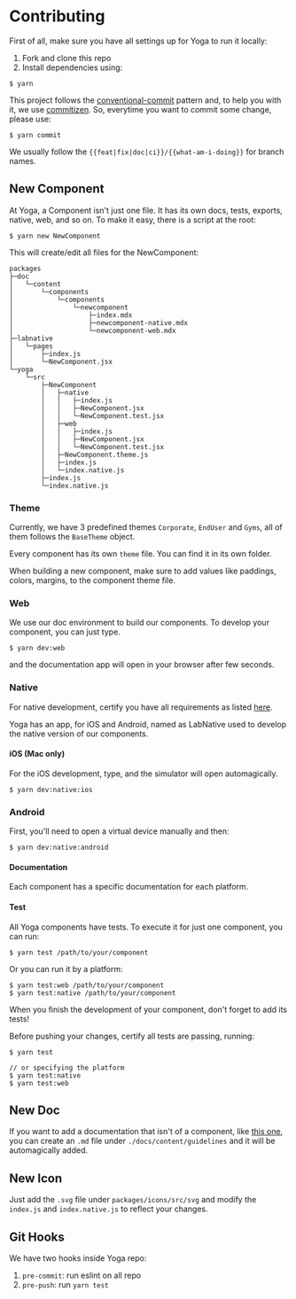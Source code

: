 # Contributing

First of all, make sure you have all settings up for Yoga to run it locally:

1. Fork and clone this repo
2. Install dependencies using:

```
$ yarn
```

This project follows the
[conventional-commit](https://www.conventionalcommits.org/en/v1.0.0/) pattern
and, to help you with it, we use
[commitizen](http://commitizen.github.io/cz-cli/). So, everytime you want to
commit some change, please use:

```
$ yarn commit
```

We usually follow the `{{feat|fix|doc|ci}}/{{what-am-i-doing}}` for branch names.

## New Component

At Yoga, a Component isn't just one file. It has its own docs, tests, exports,
native, web, and so on. To make it easy, there is a script at the root:

```
$ yarn new NewComponent
```

This will create/edit all files for the NewComponent:

```
packages
├─doc
│   └─content
│       └─components
│           └─components
│               └─newcomponent
│                   ├─index.mdx
│                   ├─newcomponent-native.mdx
│                   └─newcomponent-web.mdx
├─labnative
│   └─pages
│       ├─index.js
│       └─NewComponent.jsx
└─yoga
    └─src
        ├─NewComponent
        │   ├─native
        │   │   ├─index.js
        │   │   ├─NewComponent.jsx
        │   │   └─NewComponent.test.jsx
        │   ├─web
        │   │   ├─index.js
        │   │   ├─NewComponent.jsx
        │   │   └─NewComponent.test.jsx
        │   ├─NewComponent.theme.js
        │   ├─index.js
        │   └─index.native.js
        ├─index.js
        └─index.native.js
```

### Theme

Currently, we have 3 predefined themes `Corporate`, `EndUser` and `Gyms`, all
of them follows the `BaseTheme` object.

Every component has its own `theme` file. You can find it in its own folder.

When building a new component, make sure to add values like paddings, colors,
margins, to the component theme file.

### Web

We use our doc environment to build our components. To develop your component,
you can just type.

```
$ yarn dev:web
```

and the documentation app will open in your browser after few seconds.

### Native

For native development, certify you have all requirements as listed
[here](https://reactnative.dev/docs/environment-setup).

Yoga has an app, for iOS and Android, named as LabNative used to develop the
native version of our components.

#### iOS (Mac only)

For the iOS development, type, and the simulator will open automagically.

```
$ yarn dev:native:ios
```

### Android

First, you'll need to open a virtual device manually and then:

```
$ yarn dev:native:android
```

#### Documentation

Each component has a specific documentation for each platform.

#### Test

All Yoga components have tests. To execute it for just one component, you
can run:

```
$ yarn test /path/to/your/component
```

Or you can run it by a platform:

```
$ yarn test:web /path/to/your/component
$ yarn test:native /path/to/your/component
```

When you finish the development of your component, don't forget to add its
tests!

Before pushing your changes, certify all tests are passing, running:

```
$ yarn test

// or specifying the platform
$ yarn test:native
$ yarn test:web
```

## New Doc

If you want to add a documentation that isn't of a component, like
[this one](https://gympass.github.io/yoga/guidelines/product-content), you can
create an `.md` file under `./docs/content/guidelines` and it will be automagically added.

## New Icon

Just add the `.svg` file under `packages/icons/src/svg` and modify the
`index.js` and `index.native.js` to reflect your changes.

## Git Hooks

We have two hooks inside Yoga repo:

1. `pre-commit`: run eslint on all repo
2. `pre-push`: run `yarn test`
